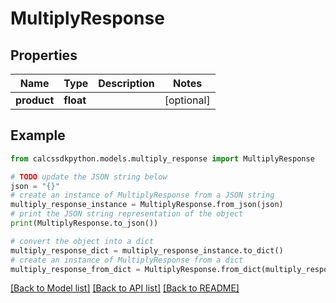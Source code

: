 # MultiplyResponse


## Properties

Name | Type | Description | Notes
------------ | ------------- | ------------- | -------------
**product** | **float** |  | [optional] 

## Example

```python
from calcssdkpython.models.multiply_response import MultiplyResponse

# TODO update the JSON string below
json = "{}"
# create an instance of MultiplyResponse from a JSON string
multiply_response_instance = MultiplyResponse.from_json(json)
# print the JSON string representation of the object
print(MultiplyResponse.to_json())

# convert the object into a dict
multiply_response_dict = multiply_response_instance.to_dict()
# create an instance of MultiplyResponse from a dict
multiply_response_from_dict = MultiplyResponse.from_dict(multiply_response_dict)
```
[[Back to Model list]](../README.md#documentation-for-models) [[Back to API list]](../README.md#documentation-for-api-endpoints) [[Back to README]](../README.md)


